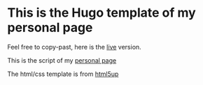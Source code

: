 # This is the Hugo template of my personal page

Feel free to copy-past, here is the [live](https://simongravelle.github.io/) version.

This is the script of my [personal page](https://simongravelle.github.io/)

The html/css template is from [html5up](https://html5up.net/)

